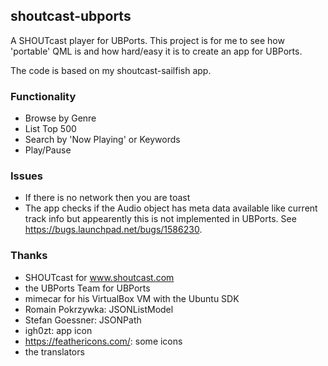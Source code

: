 ## shoutcast-ubports

A SHOUTcast player for UBPorts. This project is for me to see how 'portable' QML is and how hard/easy it is to create an app for UBPorts. 

The code is based on my shoutcast-sailfish app. 

### Functionality
  * Browse by Genre
  * List Top 500
  * Search by 'Now Playing' or Keywords
  * Play/Pause

### Issues
  * If there is no network then you are toast
  * The app checks if the Audio object has meta data available like current track info but appearently
    this is not implemented in UBPorts. See https://bugs.launchpad.net/bugs/1586230.

### Thanks
  * SHOUTcast for www.shoutcast.com
  * the UBPorts Team for UBPorts
  * mimecar for his VirtualBox VM with the Ubuntu SDK
  * Romain Pokrzywka: JSONListModel
  * Stefan Goessner: JSONPath
  * igh0zt: app icon
  * https://feathericons.com/: some icons
  * the translators
